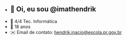- ## 👋 Oi, eu sou @imathendrik
- 🌱  4/4 Tec. Informática 
- 👀 18 anos
- :envelope: Email de contato: hendrik.inacio@escola.pr.gov.br

<!---
imathendrik/imathendrik is a ✨ special ✨ repository because its `README.md` (this file) appears on your GitHub profile.
You can click the Preview link to take a look at your changes.
--->
